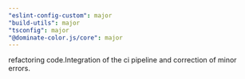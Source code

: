 ```yaml
---
"eslint-config-custom": major
"build-utils": major
"tsconfig": major
"@dominate-color.js/core": major
---
```


refactoring code.Integration of the ci pipeline and correction of minor errors.
